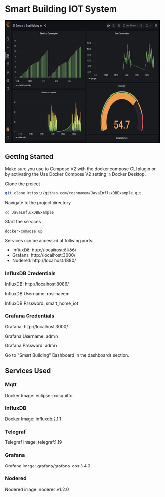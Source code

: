 

# Smart Building IOT System

<img src="/dashboard-iot.png" alt="Dashboard IOT" style="height: 400px; width:600px;"/>

## Getting Started

Make sure you use to Compose V2 with the docker compose CLI plugin or by activating the Use Docker Compose V2 setting in Docker Desktop.

Clone the project

```bash
git clone https://github.com/roshnaeem/JavaInfluxDBExample.git
```

Navigate to the project directory

```bash
cd JavaInfluxDBExample
```

Start the services
```bash
docker-compose up
```

Services can be accessed at follwing ports:

* InfluxDB: http://localhost:8086/
* Grafana: http://localhost:3000/
* Nodered: http://localhost:1880/

### InfluxDB Credentials
InfluxDB: http://localhost:8086/

InfluxDB Username: roshnaeem

InfluxDB Password: smart_home_iot 

### Grafana Credentials 
Grafana: http://localhost:3000/

Grafana Username: admin

Grafana Password: admin 

Go to "Smart Building" Dashboard in the dashboards section. 



## Services Used

### Mqtt
Docker Image: eclipse-mosquitto
### InfluxDB
Docker Image: influxdb:2.1.1
### Telegraf
Telegraf Image: telegraf:1.19
### Grafana
Grafana image: grafana/grafana-oss:8.4.3
### Nodered
Nodered image: nodered:v1.2.0
